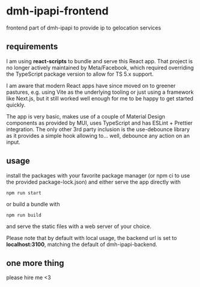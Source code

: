 # dmh-ipapi-frontend

frontend part of dmh-ipapi to provide ip to gelocation services

## requirements

I am using **react-scripts** to bundle and serve this React app. That project is no longer actively maintained by Meta/Facebook, which required overriding the TypeScript package version to allow for TS 5.x support.

I am aware that modern React apps have since moved on to greener pastures, e.g. using Vite as the underlying tooling or just using a framework like Next.js, but it still worked well enough for me to be happy to get started quickly.

The app is very basic, makes use of a couple of Material Design components as provided by MUI, uses TypeScript and has ESLint + Prettier integration. The only other 3rd party inclusion is the use-debounce library as it provides a simple hook allowing to... well, debounce any action on an input.

## usage

install the packages with your favorite package manager (or npm ci to use the provided package-lock.json) and either serve the app directly with

```
npm run start
```

or build a bundle with

```
npm run build
```

and serve the static files with a web server of your choice.

Please note that by default with local usage, the backend url is set to **localhost:3100**, matching the default of dmh-ipapi-backend.

## one more thing

please hire me <3

